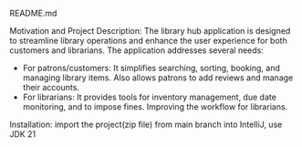 README.md

Motivation and Project Description:
The library hub application is designed to streamline library operations and enhance the user experience for both customers and librarians. The application addresses several needs:
-	For patrons/customers: It simplifies searching, sorting, booking, and managing library items. Also allows patrons to add reviews and manage their accounts.
-	For librarians: It provides tools for inventory management, due date monitoring, and to impose fines. Improving the workflow for librarians.

Installation:
import the project(zip file) from main branch into IntelliJ, use JDK 21
